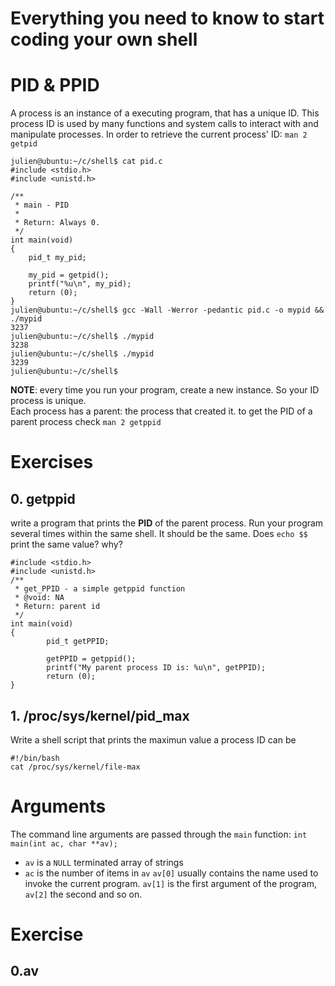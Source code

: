 # Everything you need to know to start coding your own shell
# PID & PPID
A process is an instance of a executing program, that has a unique ID. This process ID is used by many functions and system calls to interact with and manipulate processes. In order to retrieve the current process' ID: `man 2 getpid`
```
julien@ubuntu:~/c/shell$ cat pid.c
#include <stdio.h>
#include <unistd.h>

/**
 * main - PID
 *
 * Return: Always 0.
 */
int main(void)
{
    pid_t my_pid;

    my_pid = getpid();
    printf("%u\n", my_pid);
    return (0);
}
julien@ubuntu:~/c/shell$ gcc -Wall -Werror -pedantic pid.c -o mypid && ./mypid
3237
julien@ubuntu:~/c/shell$ ./mypid 
3238
julien@ubuntu:~/c/shell$ ./mypid 
3239
julien@ubuntu:~/c/shell$ 
```
**NOTE**: every time you run your program, create a new instance. So your ID process is unique.<br />
Each process has a parent: the process that created it. to get the PID of a parent process check `man 2 getppid`
# Exercises
## 0. getppid
write a program that prints the **PID** of the parent process. Run your program several times within the same shell. It should be the same. Does `echo $$` print the same value? why?
```
#include <stdio.h>
#include <unistd.h>
/**
 * get_PPID - a simple getppid function
 * @void: NA
 * Return: parent id
 */
int main(void)
{
        pid_t getPPID;

        getPPID = getppid();
        printf("My parent process ID is: %u\n", getPPID);
        return (0);
}
```
## 1. /proc/sys/kernel/pid_max
Write a shell script that prints the maximun value a process ID can be
```
#!/bin/bash
cat /proc/sys/kernel/file-max
```
# Arguments
The command line arguments are passed through the `main` function: `int main(int ac, char **av);`
* `av` is a `NULL` terminated array of strings
* `ac` is the number of items in `av`
`av[0]` usually contains the name used to invoke the current program. `av[1]` is the first argument of the program, `av[2]` the second and so on.
# Exercise
## 0.av
